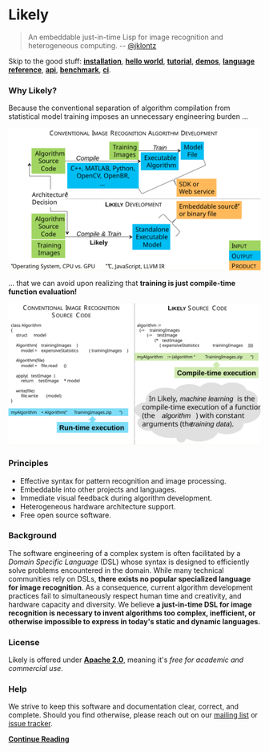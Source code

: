 Likely
======
> An embeddable just-in-time Lisp for image recognition and heterogeneous computing.
> -- [@jklontz](https://github.com/jklontz)

Skip to the good stuff: **[installation](?href=README.md)**,
                        **[hello world](?href=share/likely/hello_world/README.md)**,
                        **[tutorial](?href=tutorial)**, **[demos](?href=demos)**,
                        **[language reference](https://s3.amazonaws.com/liblikely/latex/standard.pdf)**,
                        **[api](https://s3.amazonaws.com/liblikely/doxygen/index.html)**,
                        **[benchmark](?href=benchmark)**,
                        **[ci](http://ci.liblikely.org/waterfall)**.

### Why Likely?
Because the conventional separation of algorithm compilation from statistical model training imposes an unnecessary engineering burden ...

<img src="/share/likely/CompilerFramework.svg" width="768">

... that we can avoid upon realizing that **training is just compile-time function evaluation!**

<img src="/share/likely/CodeModel.svg" width="768">

### Principles
 - Effective syntax for pattern recognition and image processing.
 - Embeddable into other projects and languages.
 - Immediate visual feedback during algorithm development.
 - Heterogeneous hardware architecture support.
 - Free open source software.

### Background
The software engineering of a complex system is often facilitated by a _Domain Specific Language_ (DSL) whose syntax is designed to efficiently solve problems encountered in the domain.
While many technical communities rely on DSLs, **there exists no popular specialized language for image recognition**.
As a consequence, current algorithm development practices fail to simultaneously respect human time and creativity, and hardware capacity and diversity.
We believe **a just-in-time DSL for image recognition is necessary to invent algorithms too complex, inefficient, or otherwise impossible to express in today's static and dynamic languages.**

### License
Likely is offered under **[Apache 2.0](LICENSE.txt)**, meaning it's *free for academic and commercial use*.

### Help
We strive to keep this software and documentation clear, correct, and complete. Should you find otherwise, please reach out on our [mailing list](https://groups.google.com/forum/#!forum/likely-dev) or [issue tracker](https://github.com/biometrics/likely/issues).

**[Continue Reading](https://s3.amazonaws.com/liblikely/latex/standard.pdf)**
